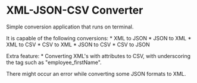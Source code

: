 # XML-JSON-CSV Converter
   Simple conversion application that runs on terminal.
   
   It is capable of the following conversions:
        * XML to JSON
        * JSON to XML
        * XML to CSV
        * CSV to XML
        * JSON to CSV
        * CSV to JSON
   
   Extra feature:
        * Converting XML's with attributes to CSV, with underscoring the tag such as "employee_firstName".

   There might occur an error while converting some JSON formats to XML.

